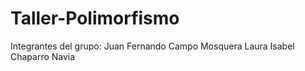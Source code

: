 # Taller-Polimorfismo
Integrantes del grupo: Juan Fernando Campo Mosquera
                       Laura Isabel Chaparro Navia

